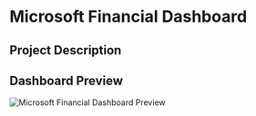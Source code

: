 # Microsoft Financial Dashboard

## Project Description


## Dashboard Preview
![Microsoft Financial Dashboard Preview](https://github.com/alhuyn/Microsoft--Financial-Dashboard/assets/158428478/f049049f-a852-4b6f-8248-8f7a269343e8)


